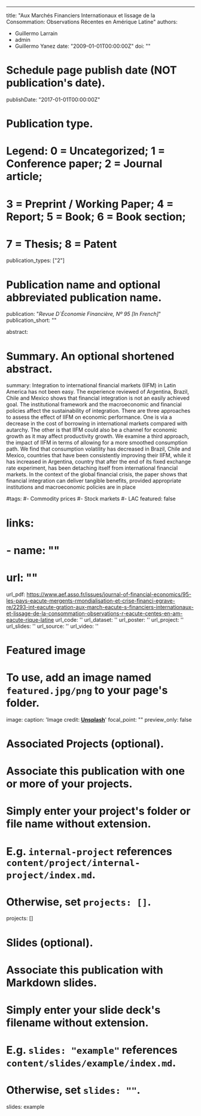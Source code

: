 ---
title: "Aux Marchés Financiers Internationaux et lissage de la Consommation: Observations Récentes en Amérique Latine"
authors:
- Guillermo Larrain
- admin
- Guillermo Yanez
date: "2009-01-01T00:00:00Z"
doi: ""

# Schedule page publish date (NOT publication's date).
publishDate: "2017-01-01T00:00:00Z"

# Publication type.
# Legend: 0 = Uncategorized; 1 = Conference paper; 2 = Journal article;
# 3 = Preprint / Working Paper; 4 = Report; 5 = Book; 6 = Book section;
# 7 = Thesis; 8 = Patent
publication_types: ["2"]

# Publication name and optional abbreviated publication name.
publication: "*Revue D`Économie Financière, Nº 95 [In French]*"
publication_short: ""

abstract: 

# Summary. An optional shortened abstract.
summary: Integration to international financial markets (IIFM) in Latin America has not been easy. The experience reviewed of Argentina, Brazil, Chile and Mexico shows that financial integration is not an easily achieved goal. The institutional framework and the macroeconomic and financial policies affect the sustainability of integration. There are three approaches to assess the effect of IIFM on economic performance. One is via a decrease in the cost of borrowing in international markets compared with autarchy. The other is that IIFM could also be a channel for economic growth as it may affect productivity growth. We examine a third approach, the impact of IIFM in terms of allowing for a more smoothed consumption path. We find that consumption volatility has decreased in Brazil, Chile and Mexico, countries that have been consistently improving their IIFM, while it has increased in Argentina, country that after the end of its fixed exchange rate experiment, has been detaching itself from international financial markets. In the context of the global financial crisis, the paper shows that financial integration can deliver tangible benefits, provided appropriate institutions and macroeconomic policies are in place

#tags:
#- Commodity prices
#- Stock markets
#- LAC
featured: false

# links:
# - name: ""
#   url: ""
url_pdf: https://www.aef.asso.fr/issues/journal-of-financial-economics/95-les-pays-eacute-mergents-rmondialisation-et-crise-financi-egrave-re/2293-int-eacute-gration-aux-march-eacute-s-financiers-internationaux-et-lissage-de-la-consommation-observations-r-eacute-centes-en-am-eacute-rique-latine
url_code: ''
url_dataset: ''
url_poster: ''
url_project: ''
url_slides: ''
url_source: ''
url_video: ''

# Featured image
# To use, add an image named `featured.jpg/png` to your page's folder. 
image:
  caption: 'Image credit: [**Unsplash**](https://unsplash.com/photos/jdD8gXaTZsc)'
  focal_point: ""
  preview_only: false

# Associated Projects (optional).
#   Associate this publication with one or more of your projects.
#   Simply enter your project's folder or file name without extension.
#   E.g. `internal-project` references `content/project/internal-project/index.md`.
#   Otherwise, set `projects: []`.
projects: []

# Slides (optional).
#   Associate this publication with Markdown slides.
#   Simply enter your slide deck's filename without extension.
#   E.g. `slides: "example"` references `content/slides/example/index.md`.
#   Otherwise, set `slides: ""`.
slides: example
